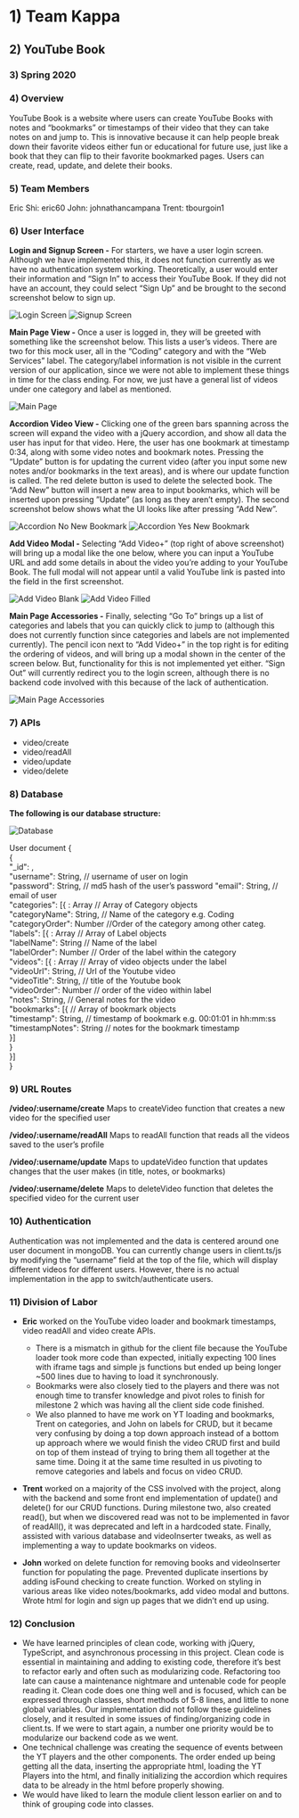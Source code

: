 # 1) Team Kappa
## 2) YouTube Book
### 3) Spring 2020

### 4) Overview
YouTube Book is a website where users can create YouTube Books with notes and “bookmarks” or timestamps of their video that they can take notes on and jump to. This is innovative because it can help people break down their favorite videos either fun or educational for future use, just like a book that they can flip to their favorite bookmarked pages. Users can create, read, update, and delete their books.

### 5) Team Members
Eric Shi: eric60
John: johnathancampana
Trent: tbourgoin1


### 6) User Interface
**Login and Signup Screen -** For starters, we have a user login screen. Although we have implemented this, it does not function currently as we have no authentication system working. Theoretically, a user would enter their information and “Sign In” to access their YouTube Book. If they did not have an account, they could select “Sign Up” and be brought to the second screenshot below to sign up.

![Login Screen](final_images/login1.png)
![Signup Screen](final_images/signup2.png)


**Main Page View -** Once a user is logged in, they will be greeted with something like the screenshot below. This lists a user’s videos. There are two for this mock user, all in the “Coding” category and with the “Web Services” label. The category/label information is not visible in the current version of our application, since we were not able to implement these things in time for the class ending. For now, we just have a general list of videos under one category and label as mentioned.

![Main Page](final_images/mainpg3.png)

**Accordion Video View -** Clicking one of the green bars spanning across the screen will expand the video with a jQuery accordion, and show all data the user has input for that video. Here, the user has one bookmark at timestamp 0:34, along with some video notes and bookmark notes. Pressing the “Update” button is for updating the current video (after you input some new notes and/or bookmarks in the text areas), and is where our update function is called. The red delete button is used to delete the selected book. The “Add New” button will insert a new area to input bookmarks, which will be inserted upon pressing ”Update” (as long as they aren’t empty). The second screenshot below shows what the UI looks like after pressing “Add New”.

![Accordion No New Bookmark](final_images/accordionnobkmk4.png)
![Accordion Yes New Bookmark](final_images/accordionwithbkmk5.png)

**Add Video Modal -** Selecting “Add Video+” (top right of above screenshot) will bring up a modal like the one below, where you can input a YouTube URL and add some details in about the video you’re adding to your YouTube Book. The full modal will not appear until a valid YouTube link is pasted into the field in the first screenshot.

![Add Video Blank](final_images/addvideoblank6.png)
![Add Video Filled](final_images/addvideofilled7.png)

**Main Page Accessories -** Finally, selecting “Go To” brings up a list of categories and labels that you can quickly click to jump to (although this does not currently function since categories and labels are not implemented currently). The pencil icon next to “Add Video+” in the top right is for editing the ordering of videos, and will bring up a modal shown in the center of the screen below. But, functionality for this is not implemented yet either. “Sign Out” will currently redirect you to the login screen, although there is no backend code involved with this because of the lack of authentication.

![Main Page Accessories](final_images/mainpgaccessories8.png)

### 7) APIs
* video/create
* video/readAll
* video/update
* video/delete

### 8) Database
**The following is our database structure:**

![Database](m3_images/database-document.png)


User document {  
{  
    "_id": <Objectid1>,  
    "username":  String,                         	// username of user on login  
    "password": String,                     	// md5 hash of the user’s password
    "email": String,                            			// email of user  
    "categories": [{    : Array<Objects>        	// Array of Category  objects  
        "categoryName": String,               // Name of the category e.g. Coding   
        "categoryOrder": Number   		//Order of the category among other categ.  
        "labels": [{       : Array<Objects>     		// Array of Label objects  
            "labelName": String                         // Name of the label  
            "labelOrder": Number       	// Order of the label within the category  
            "videos": [{   : Array<Objects>   // Array of video objects under the   label  
                "videoUrl": String,                 // Url of the Youtube video  
                "videoTitle": String,             	// title of the Youtube book  
                "videoOrder": Number         // order of the video within label  
                "notes": String,                  // General notes for the video  
                "bookmarks": [{                 // Array of bookmark objects  
                    "timestamp": String,   // timestamp of bookmark e.g. 00:01:01   in hh:mm:ss	  
                    "timestampNotes": String  		// notes for the bookmark   timestamp  
                }]  
            }  
         }]  
}  

### 9) URL Routes
**/video/:username/create**
Maps to createVideo function that creates a new video for the specified user

**/video/:username/readAll**
Maps to readAll function that reads all the videos saved to the user’s profile

**/video/:username/update**
Maps to updateVideo function that updates changes that the user makes (in title, notes, or bookmarks) 

**/video/:username/delete**
Maps to deleteVideo function that deletes the specified video for the current user



### 10) Authentication
Authentication was not implemented and the data is centered around one user document in mongoDB. You can currently change users in client.ts/js by modifying the “username” field at the top of the file, which will display different videos for different users. However, there is no actual implementation in the app to switch/authenticate users.

### 11) Division of Labor
* **Eric** worked on the YouTube video loader and bookmark timestamps, video readAll and video create APIs. 
    * There is a mismatch in github for the client file because the YouTube loader took more code than expected, initially expecting 100 lines with iframe tags and simple js functions but ended up being longer ~500 lines due to having to load it synchronously. 
    * Bookmarks were also closely tied to the players and there was not enough time to transfer knowledge and pivot roles to finish for milestone 2 which was having all the client side code finished.
    * We also planned to have me work on YT loading and bookmarks, Trent on categories, and John on labels for CRUD, but it became very confusing by doing a top down approach instead of a bottom up approach where we would finish the video CRUD first and build on top of them instead of trying to bring them all together at the same time. Doing it at the same time resulted in us pivoting to remove categories and labels and focus on video CRUD. 

* **Trent** worked on a majority of the CSS involved with the project, along with the backend and some front end implementation of update() and delete() for our CRUD functions. During milestone two, also created read(), but when we discovered read was not to be implemented in favor of readAll(), it was deprecated and left in a hardcoded state. Finally, assisted with various database and videoInserter tweaks, as well as implementing a way to update bookmarks on videos.


* **John** worked on delete function for removing books and videoInserter function for populating the page. Prevented duplicate insertions by adding isFound checking to create function. Worked on styling in various areas like video notes/bookmarks, add video modal and buttons. Wrote html for login and sign up pages that we didn’t end up using.

### 12) Conclusion
* We have learned principles of clean code, working with jQuery, TypeScript, and asynchronous processing in this project. Clean code is essential in maintaining and adding to existing code, therefore it’s best to refactor early and often such as modularizing code. Refactoring too late can cause a maintenance nightmare and untenable code for people reading it. Clean code does one thing well and is focused, which can be expressed through classes, short methods of 5-8 lines, and little to none global variables. Our implementation did not follow these guidelines closely, and it resulted in some issues of finding/organizing code in client.ts. If we were to start again, a number one priority would be to modularize our backend code as we went.
* One technical challenge was creating the sequence of events between the YT players and the other components. The order ended up being getting all the data, inserting the appropriate html, loading the YT Players into the html, and finally initializing the accordion which requires data to be already in the html before properly showing.
* We would have liked to learn the module client lesson earlier on and to think of grouping code into classes. 